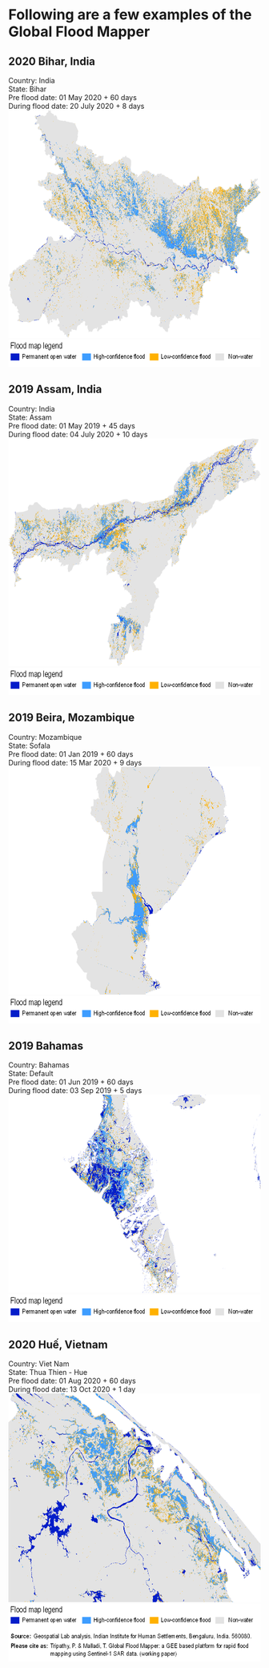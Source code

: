 # Following are a few examples of the Global Flood Mapper

## 2020 Bihar, India<br/>
Country: India<br/>
State: Bihar<br/>
Pre flood date: 01 May 2020 + 60 days<br/>
During flood date: 20 July 2020 + 8 days<br/>
<img src="2020_Bihar.png" height="455" width="700"><br/>
<img src="../media/legend.png" height="55" width="730"><br/>

## 2019 Assam, India<br/>
Country: India<br/>
State: Assam<br/>
Pre flood date: 01 May 2019 + 45 days<br/>
During flood date: 04 July 2020 + 10 days<br/>
<img src="2019_Assam.png" height="455" width="700"><br/>
<img src="../media/legend.png" height="55" width="730"><br/>

## 2019 Beira, Mozambique<br/>
Country: Mozambique<br/>
State: Sofala<br/>
Pre flood date: 01 Jan 2019 + 60 days<br/>
During flood date: 15 Mar 2020 + 9 days<br/>
<img src="2019_Beira.png" height="455" width="700"><br/>
<img src="../media/legend.png" height="55" width="730"><br/>

## 2019 Bahamas<br/>
Country: Bahamas<br/>
State: Default<br/>
Pre flood date: 01 Jun 2019 + 60 days<br/>
During flood date: 03 Sep 2019 + 5 days<br/>
<img src="2019_Bahamas.png" height="396" width="700"><br/>
<img src="../media/legend.png" height="55" width="730"><br/>

## 2020 Huế, Vietnam<br/>
Country: Viet Nam<br/>
State: Thua Thien - Hue<br/>
Pre flood date: 01 Aug 2020 + 60 days<br/>
During flood date: 13 Oct 2020 + 1 day<br/>
<img src="2020_Hue.png" height="417" width="700"><br/>
<img src="../media/legend_base.png" height="115" width="730"><br/>
